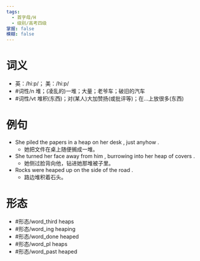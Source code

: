 ```yaml
---
tags:
  - 首字母/H
  - 级别/高考四级
掌握: false
模糊: false
---
```

# 词义
- 英：/hiːp/； 美：/hiːp/
- #词性/n  堆；(凌乱的)一堆；大量；老爷车；破旧的汽车
- #词性/vt  堆积(东西)；对(某人)大加赞扬(或批评等)；在…上放很多(东西)
# 例句
- She piled the papers in a heap on her desk , just anyhow .
	- 她把文件在桌上随便搁成一堆。
- She turned her face away from him , burrowing into her heap of covers .
	- 她侧过脸背向他，钻进她那堆被子里。
- Rocks were heaped up on the side of the road .
	- 路边堆积着石头。
# 形态
- #形态/word_third heaps
- #形态/word_ing heaping
- #形态/word_done heaped
- #形态/word_pl heaps
- #形态/word_past heaped
